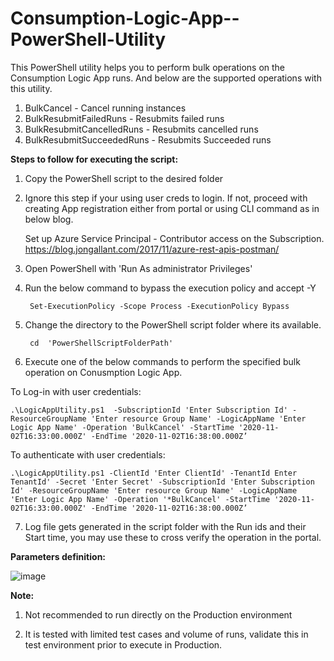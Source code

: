 # Consumption-Logic-App--PowerShell-Utility

This PowerShell utility helps you to perform bulk operations on the Consumption Logic App runs. And below are the supported operations with this utility.

1. BulkCancel - Cancel running instances
2. BulkResubmitFailedRuns - Resubmits failed runs
3. BulkResubmitCancelledRuns - Resubmits cancelled runs
4. BulkResubmitSucceededRuns - Resubmits Succeeded runs

**Steps to follow for executing the script:**

1. Copy the PowerShell script to the desired folder

2. Ignore this step if your using user creds to login. If not, proceed with creating App registration either from portal or using CLI command as in below blog.

	Set up Azure Service Principal - Contributor access on the Subscription. https://blog.jongallant.com/2017/11/azure-rest-apis-postman/

3. Open PowerShell with 'Run As administrator Privileges'

4. Run the below command to bypass the execution policy and accept -Y

		Set-ExecutionPolicy -Scope Process -ExecutionPolicy Bypass
	
5. Change the directory to the PowerShell script folder where its available.

		cd  'PowerShellScriptFolderPath'
6. Execute one of the below commands to perform the specified bulk operation on Conusmption Logic App.

 To Log-in with user credentials:
	   
	.\LogicAppUtility.ps1  -SubscriptionId 'Enter Subscription Id' -ResourceGroupName 'Enter resource Group Name' -LogicAppName 'Enter Logic App Name' -Operation 'BulkCancel' -StartTime '2020-11-02T16:33:00.000Z' -EndTime '2020-11-02T16:38:00.000Z’

To authenticate with user credentials:
	   
	.\LogicAppUtility.ps1 -ClientId 'Enter ClientId' -TenantId Enter TenantId' -Secret 'Enter Secret' -SubscriptionId 'Enter Subscription Id' -ResourceGroupName 'Enter resource Group Name' -LogicAppName 'Enter Logic App Name' -Operation '*BulkCancel' -StartTime '2020-11-02T16:33:00.000Z' -EndTime '2020-11-02T16:38:00.000Z’
	     
7.  Log file gets generated in the script folder with the Run ids and their Start time, you may use these to cross verify the operation in the portal.
	

**Parameters definition:** 

![image](https://user-images.githubusercontent.com/82495659/130433993-aa08f0d1-521c-4053-8979-97cd098f03f3.png)

**Note:**

1. Not recommended to run directly on the Production environment
	
2. It is tested with limited test cases and volume of runs, validate this in test environment prior to execute in Production.

